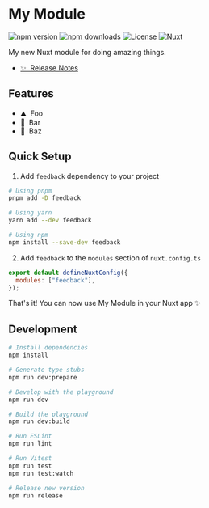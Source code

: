 <!--
Get your module up and running quickly.

Find and replace all on all files (CMD+SHIFT+F):
- Name: My Module
- Package name: feedback
- Description: My new Nuxt module
-->

# My Module

[![npm version][npm-version-src]][npm-version-href]
[![npm downloads][npm-downloads-src]][npm-downloads-href]
[![License][license-src]][license-href]
[![Nuxt][nuxt-src]][nuxt-href]

My new Nuxt module for doing amazing things.

- [✨ &nbsp;Release Notes](/CHANGELOG.md)
  <!-- - [🏀 Online playground](https://stackblitz.com/github/your-org/feedback?file=playground%2Fapp.vue) -->
  <!-- - [📖 &nbsp;Documentation](https://example.com) -->

## Features

<!-- Highlight some of the features your module provide here -->

- ⛰ &nbsp;Foo
- 🚠 &nbsp;Bar
- 🌲 &nbsp;Baz

## Quick Setup

1. Add `feedback` dependency to your project

```bash
# Using pnpm
pnpm add -D feedback

# Using yarn
yarn add --dev feedback

# Using npm
npm install --save-dev feedback
```

2. Add `feedback` to the `modules` section of `nuxt.config.ts`

```js
export default defineNuxtConfig({
  modules: ["feedback"],
});
```

That's it! You can now use My Module in your Nuxt app ✨

## Development

```bash
# Install dependencies
npm install

# Generate type stubs
npm run dev:prepare

# Develop with the playground
npm run dev

# Build the playground
npm run dev:build

# Run ESLint
npm run lint

# Run Vitest
npm run test
npm run test:watch

# Release new version
npm run release
```

<!-- Badges -->

[npm-version-src]: https://img.shields.io/npm/v/feedback/latest.svg?style=flat&colorA=18181B&colorB=28CF8D
[npm-version-href]: https://npmjs.com/package/feedback
[npm-downloads-src]: https://img.shields.io/npm/dm/feedback.svg?style=flat&colorA=18181B&colorB=28CF8D
[npm-downloads-href]: https://npmjs.com/package/feedback
[license-src]: https://img.shields.io/npm/l/feedback.svg?style=flat&colorA=18181B&colorB=28CF8D
[license-href]: https://npmjs.com/package/feedback
[nuxt-src]: https://img.shields.io/badge/Nuxt-18181B?logo=nuxt.js
[nuxt-href]: https://nuxt.com
